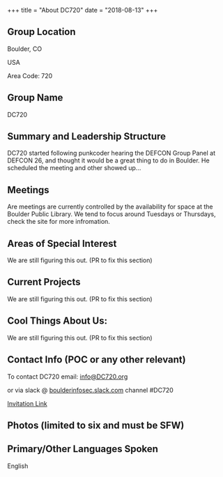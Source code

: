 +++
title = "About DC720"
date = "2018-08-13"
+++

## Group Location

Boulder, CO

USA

Area Code: 720

## Group Name

DC720

## Summary and Leadership Structure

DC720 started following punkcoder hearing the DEFCON Group Panel at DEFCON 26,
and thought it would be a great thing to do in Boulder.  He scheduled the
meeting and other showed up...

## Meetings

Are meetings are currently controlled by the availability for space at the
Boulder Public Library.  We tend to focus around Tuesdays or Thursdays, check
the site for more infromation.

## Areas of Special Interest

We are still figuring this out. (PR to fix this section)

## Current Projects

We are still figuring this out. (PR to fix this section)

## Cool Things About Us:

We are still figuring this out. (PR to fix this section)

## Contact Info (POC or any other relevant)

To contact DC720 email: info@DC720.org

or via slack @ [boulderinfosec.slack.com](http://boulderinfosec.slack.com) channel #DC720

[Invitation Link](https://join.slack.com/t/boulderinfosec/shared_invite/enQtNDI0NTk0MDI4MDk3LTZjNDY0NmJkZjE3ZGRkMTU0Y2Q2YWRiYTJjN2NjMjMzZGU3MWIwMGQ0OWRjYTQ5YWI5MzcxYmYzNWY5NzkwZjg)

## Photos (limited to six and must be SFW)
   
## Primary/Other Languages Spoken

English